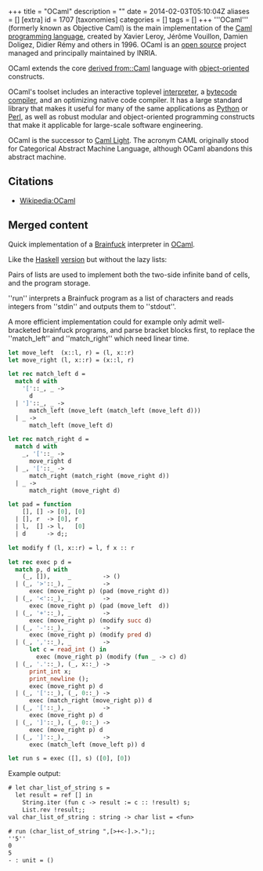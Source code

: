 +++
title = "OCaml"
description = ""
date = 2014-02-03T05:10:04Z
aliases = []
[extra]
id = 1707
[taxonomies]
categories = []
tags = []
+++
'''OCaml''' (formerly known as Objective Caml) is the main implementation of the [Caml](https://rosettacode.org/wiki/Caml) [programming language](https://rosettacode.org/wiki/programming_language), created by Xavier Leroy, Jérôme Vouillon, Damien Doligez, Didier Rémy and others in 1996. OCaml is an [open source](https://rosettacode.org/wiki/open_source) project managed and principally maintained by INRIA.

OCaml extends the core [derived from::Caml](https://rosettacode.org/wiki/derived_from::Caml) language with [object-oriented](https://rosettacode.org/wiki/object-oriented_programming) constructs.

OCaml's toolset includes an interactive toplevel [interpreter](https://rosettacode.org/wiki/interpreter), a [bytecode](https://rosettacode.org/wiki/bytecode) [compiler](https://rosettacode.org/wiki/compiler), and an optimizing native code compiler. It has a large standard library that makes it useful for many of the same applications as [Python](https://rosettacode.org/wiki/Python) or [Perl](https://rosettacode.org/wiki/Perl), as well as robust modular and object-oriented programming constructs that make it applicable for large-scale software engineering.

OCaml is the successor to [Caml Light](https://rosettacode.org/wiki/Caml_Light). The acronym CAML originally stood for Categorical Abstract Machine Language, although OCaml abandons this abstract machine.

## Citations
* [Wikipedia:OCaml](https://en.wikipedia.org/wiki/Ocaml)


## Merged content



Quick implementation of a [Brainfuck](https://rosettacode.org/wiki/Brainfuck) interpreter in [OCaml](https://rosettacode.org/wiki/OCaml).

Like the [Haskell](https://rosettacode.org/wiki/Haskell) [version](https://rosettacode.org/wiki/RCBF/Haskell) but without the lazy lists:

Pairs of lists are used to implement both the two-side infinite band of cells, and the program storage.

''run'' interprets a Brainfuck program as a list of characters and reads integers from ''stdin'' and outputs them to ''stdout''.

A more efficient implementation could for example only admit well-bracketed brainfuck programs, and parse bracket blocks first, to replace the ''match_left'' and ''match_right'' which need linear time.


```ocaml
let move_left  (x::l, r) = (l, x::r)
let move_right (l, x::r) = (x::l, r)

let rec match_left d =
  match d with
    '['::_, _ ->
      d
  | ']'::_, _ ->
      match_left (move_left (match_left (move_left d)))
  | _ ->
      match_left (move_left d)

let rec match_right d =
  match d with
    _, '['::_ ->
      move_right d
  | _, '['::_ ->
      match_right (match_right (move_right d))
  | _ ->
      match_right (move_right d)

let pad = function
    [], [] -> [0], [0]
  | [], r  -> [0], r
  | l,  [] -> l,   [0]
  | d      -> d;;

let modify f (l, x::r) = l, f x :: r

let rec exec p d =
  match p, d with
    (_, []),     _         -> ()
  | (_, '>'::_), _         ->
      exec (move_right p) (pad (move_right d))
  | (_, '<'::_), _         ->
      exec (move_right p) (pad (move_left  d))
  | (_, '+'::_), _         ->
      exec (move_right p) (modify succ d)
  | (_, '-'::_), _         ->
      exec (move_right p) (modify pred d)
  | (_, ','::_), _         ->
      let c = read_int () in
        exec (move_right p) (modify (fun _ -> c) d)
  | (_, '.'::_), (_, x::_) ->
      print_int x;
      print_newline ();
      exec (move_right p) d
  | (_, '['::_), (_, 0::_) ->
      exec (match_right (move_right p)) d
  | (_, '['::_), _         ->
      exec (move_right p) d
  | (_, ']'::_), (_, 0::_) ->
      exec (move_right p) d
  | (_, ']'::_), _         ->
      exec (match_left (move_left p)) d

let run s = exec ([], s) ([0], [0])
```


Example output:


```txt
# let char_list_of_string s =
  let result = ref [] in
    String.iter (fun c -> result := c :: !result) s;
    List.rev !result;;
val char_list_of_string : string -> char list = <fun>

# run (char_list_of_string ",[>+<-].>.");;
''5''
0
5
- : unit = ()
```

